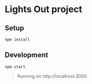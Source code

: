 # Lights Out project

## Setup 
`npm install`

## Development
`npm start`
> Running on http://localhost:3000
